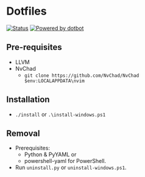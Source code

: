 # Dotfiles

[![Status](https://github.com/thekovie/dotfiles/actions/workflows/ci.yml/badge.svg)](https://github.com/thekovie/dotfiles/actions)
[![Powered by dotbot][dbshield]][dblink]

[dblink]: https://github.com/anishathalye/dotbot
[dbshield]: https://img.shields.io/badge/powered%20by-dotbot-blue?style=flat

## Pre-requisites
- LLVM
- NvChad
  - `git clone https://github.com/NvChad/NvChad $env:LOCALAPPDATA\nvim`

## Installation

- `./install` or `.\install-windows.ps1`

## Removal

- Prerequisites:
  - Python & PyYAML or
  - powershell-yaml for PowerShell.
- Run `uninstall.py` or `uninstall-windows.ps1`.
